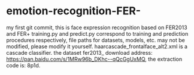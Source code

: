# emotion-recognition-FER-
my first git commit, this is face expression recognition based on FER2013 and FER+
training.py and predict.py correspond to training and prediction procedures respectively, file paths for datasets, models, etc. may not be modified, please modify it yourself.
haarcascade_frontalface_alt2.xml is a cascade classifier.
the dataset fer2013_ download address: https://pan.baidu.com/s/1MRw96b_DKhc--qQcGgUxMQ, the extraction code is: 8p1d.
